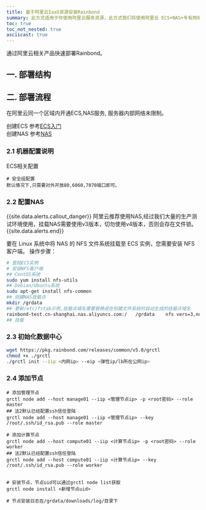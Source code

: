 ```yaml
---
title: 基于阿里云IaaS资源安装Rainbond
summary: 此方式适用于你使用阿里云服务资源，此方式我们将使用阿里云 ECS+NAS+专有网络(弹性IP)等资源。
toc: true
toc_not_nested: true
asciicast: true
---
```


<div id="toc"></div>

通过阿里云相关产品快速部署Rainbond。

## 一. 部署结构



## 二. 部署流程

在阿里云同一个区域内开通ECS,NAS服务, 服务器内部网络未限制。

创建ECS 参考[ECS入门](https://help.aliyun.com/document_detail/58282.html?spm=a2c4g.11186623.6.611.3a183002dRnSqd)  
创建NAS 参考[NAS](https://help.aliyun.com/document_detail/27526.html?spm=a2c4g.11186623.3.2.53a67a66p9mopj)  

### 2.1 机器配置说明

ECS相关配置

```
# 安全组配置
默认情况下,只需要对外开放80,6060,7070端口即可。

```

### 2.2 配置NAS

{{site.data.alerts.callout_danger}}
阿里云推荐使用NAS,经过我们大量的生产测试环境使用，挂载NAS需要使用v3版本，切勿使用v4版本，否则会存在文件锁。
{{site.data.alerts.end}}

要在 Linux 系统中将 NAS 的 NFS 文件系统挂载至 ECS 实例，您需要安装 NFS 客户端。
操作步骤：

```bash
# 登陆ECS实例
# 安装NFS客户端
## CentOS系统
sudo yum install nfs-utils
## Debian/Ubuntu系统
sudo apt-get install nfs-common
## 创建NAS挂载点
mkdir /grdata
## 更新/etc/fstab示例,挂载点域名需要替换成在创建文件系统时自动生成的挂载点域名
rainbond-test.cn-shanghai.nas.aliyuncs.com:/   /grdata    nfs vers=3,nolock,noatime   0 0
## 挂载
```

### 2.3 初始化数据中心

```bash
wget https://pkg.rainbond.com/releases/common/v5.0/grctl
chmod +x ./grctl
./grctl init --iip <内网ip> --eip <弹性ip/lb所在公网ip>
```

### 2.4 添加节点

```
# 添加管理节点
grctl node add --host manage01 --iip <管理节点ip> -p <root密码> --role master 
## 法2默认已经配置ssh信任登陆
grctl node add --host manage01 --iip <管理节点ip> --key /root/.ssh/id_rsa.pub --role master

# 添加计算节点
grctl node add --host compute01 --iip <计算节点ip> -p <root密码> --role worker
## 法2默认已经配置ssh信任登陆
grctl node add --host compute01 --iip <计算节点ip> --key /root/.ssh/id_rsa.pub --role worker


# 安装节点，节点uid可以通过grctl node list获取
grctl node install <新增节点uid> 

# 节点安装日志在/grdata/downloads/log/目录下
```







